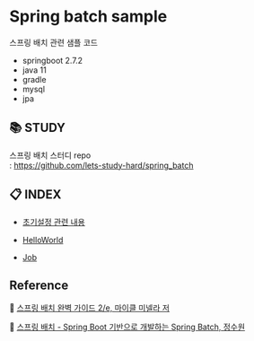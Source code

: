 # Spring batch sample

스프링 배치 관련 샘플 코드

- springboot 2.7.2
- java 11
- gradle
- mysql
- jpa

## 📚 STUDY

스프링 배치 스터디 repo     
: https://github.com/lets-study-hard/spring_batch

## 📋 INDEX

- [초기설정 관련 내용](https://github.com/eunsolJo/spring-batch-sample/blob/main/docs/init.md)
- [HelloWorld](https://github.com/eunsolJo/spring-batch-sample/blob/main/src/main/java/com/example/springbatchsample/SpringBatchSampleApplication.java)


- [Job](https://github.com/eunsolJo/spring-batch-sample/blob/main/docs/job.md)

## Reference
📘 [스프링 배치 완벽 가이드 2/e, 마이클 미넬라 저](http://www.yes24.com/Product/Goods/99422216)

📘 [스프링 배치 - Spring Boot 기반으로 개발하는 Spring Batch, 정수원](https://www.inflearn.com/course/%EC%8A%A4%ED%94%84%EB%A7%81-%EB%B0%B0%EC%B9%98/dashboard)
